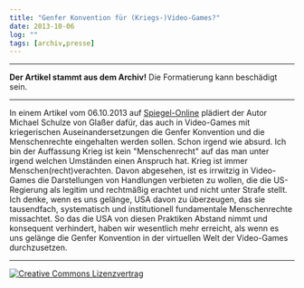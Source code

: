 ```yaml
---
title: "Genfer Konvention für (Kriegs-)Video-Games?"
date: 2013-10-06
log: ""
tags: [archiv,presse]
---
```

<hr><b>Der Artikel stammt aus dem Archiv!</b> Die Formatierung kann beschädigt sein.<hr>
In einem Artikel vom 06.10.2013 auf <a href="http://www.spiegel.de/netzwelt/games/wasd-menschenrechte-in-kriegs-shootern-a-924707.html">Spiegel-Online</a> plädiert der Autor Michael Schulze von Glaßer dafür, das auch in Video-Games mit kriegerischen Auseinandersetzungen die Genfer Konvention und die Menschenrechte eingehalten werden sollen. 
<!--break-->
Schon irgend wie absurd. Ich bin der Auffassung Krieg ist kein "Menschenrecht" auf das man unter irgend welchen Umständen einen Anspruch hat. Krieg ist immer Menschen(recht)verachten. Davon abgesehen, ist es irrwitzig in Video-Games die Darstellungen von Handlungen verbieten zu wollen, die die US-Regierung als legitim und rechtmäßig erachtet und nicht unter Strafe stellt. Ich denke, wenn es uns gelänge, USA davon zu überzeugen, das sie tausendfach, systematisch und institutionell fundamentale Menschenrechte missachtet. So das die USA von diesen Praktiken Abstand nimmt und konsequent verhindert, haben wir wesentlich mehr erreicht, als wenn es uns gelänge die  Genfer Konvention in der virtuellen Welt der Video-Games durchzusetzen.

 
<hr>
<a rel="license" href="http://creativecommons.org/licenses/by-sa/3.0/"><img alt="Creative Commons Lizenzvertrag" style="border-width:0" src="http://i.creativecommons.org/l/by-sa/3.0/88x31.png" /></a>
